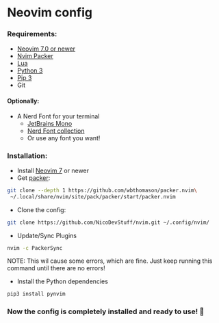 # Neovim config

### Requirements:
* [Neovim 7.0 or newer](https://neovim.io/)
* [Nvim Packer](https://github.com/wbthomason/packer.nvim)
* [Lua](https://www.lua.org/)
* [Python 3](https://www.python.org/)
* [Pip 3](https://www.python.org/)
* Git

#### Optionally: 
* A Nerd Font for your terminal
  * [JetBrains Mono](https://www.jetbrains.com/lp/mono/)
  * [Nerd Font collection](https://github.com/ryanoasis/nerd-fonts)
  * Or use any font you want!

### Installation:
* Install [Neovim 7](https://neovim.io/) or newer
* Get [packer](https://github.com/wbthomason/packer.nvim):
``` bash
git clone --depth 1 https://github.com/wbthomason/packer.nvim\
 ~/.local/share/nvim/site/pack/packer/start/packer.nvim
```
* Clone the config:
``` bash
git clone https://github.com/NicoDevStuff/nvim.git ~/.config/nvim/
```

* Update/Sync Plugins
```bash
nvim -c PackerSync
```
NOTE: This wil cause some errors, which are fine. Just keep running this command until there are no errors! 

* Install the Python dependencies
```bash
pip3 install pynvim
```
### Now the config is completely installed and ready to use! 🥳
